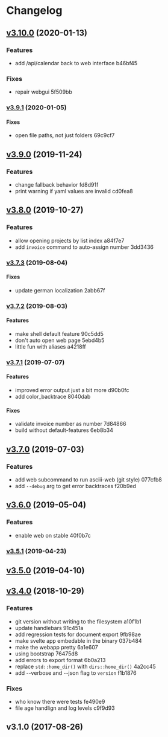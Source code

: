 # Changelog

## [v3.10.0](///compare/v3.9.1...v3.10.0) (2020-01-13)

### Features

* add /api/calendar back to web interface b46bf45

### Fixes

* repair webgui 5f509bb


### [v3.9.1](///compare/v3.9.0...v3.9.1) (2020-01-05)

#### Fixes

* open file paths, not just folders 69c9cf7


## [v3.9.0](///compare/v3.8.0...v3.9.0) (2019-11-24)

### Features

* change fallback behavior fd8d91f
* print warning if yaml values are invalid cd0fea8


## [v3.8.0](///compare/v3.7.3...v3.8.0) (2019-10-27)

### Features

* allow opening projects by list index a84f7e7
* add `invoice` command to auto-assign number 3dd3436


### [v3.7.3](///compare/v3.7.2...v3.7.3) (2019-08-04)

#### Fixes

* update german localization 2abb67f


### [v3.7.2](///compare/v3.7.1...v3.7.2) (2019-08-03)

#### Features

* make shell default feature 90c5dd5
* don't auto open web page 5ebd4b5
* little fun with aliases a4218ff


### [v3.7.1](///compare/v3.7.0...v3.7.1) (2019-07-07)

#### Features

* improved error output just a bit more d90b0fc
* add color_backtrace 8040dab

#### Fixes

* validate invoice number as number 7d84866
* build without default-features 6eb8b34


## [v3.7.0](///compare/v3.6.0...v3.7.0) (2019-07-03)

### Features

* add web subcommand to run asciii-web (git style) 077cfb8
* add `--debug` arg to get error backtraces f20b9ed


## [v3.6.0](///compare/v3.5.1...v3.6.0) (2019-05-04)

### Features

* enable web on stable 40f0b7c


### [v3.5.1](///compare/v3.5.0...v3.5.1) (2019-04-23)


## [v3.5.0](///compare/v3.4.0...v3.5.0) (2019-04-10)


## [v3.4.0](///compare/v3.1.0...v3.4.0) (2018-10-29)

### Features

* git version without writing to the filesystem a10f1b1
* update handlebars 91c451a
* add regression tests for document export 9fb98ae
* make svelte app embedable in the binary 037b484
* make the webapp pretty 6a1e607
* using bootstrap 76475d8
* add errors to export format 6b0a213
* replace `std::home_dir()` with `dirs::home_dir()` 4a2cc45
* add --verbose and --json flag to `version` f1b1876

### Fixes

* who know there were tests fe490e9
* file age handlign and log levels c9f9d93


## v3.1.0 (2017-08-26)


